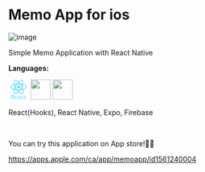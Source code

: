 <h1>Memo App for ios </h1>

![image](https://user-images.githubusercontent.com/58486384/114120782-07ec9080-98a2-11eb-8705-3dad0ddb921b.png)


Simple Memo Application with React Native

**Languages:**

<img src="https://raw.githubusercontent.com/devicons/devicon/master/icons/react/react-original-wordmark.svg" width="40" height="40" /> <img src="https://apprecs.org/gp/images/app-icons/300/d8/host.exp.exponent.jpg" width="40" height="40" /> <img src="https://cdn4.iconfinder.com/data/icons/google-i-o-2016/512/google_firebase-2-512.png" width="40" height="40" />


React(Hooks), React Native, Expo, Firebase

<br>


You can try this application on App store!📱✨

https://apps.apple.com/ca/app/memoapp/id1561240004

